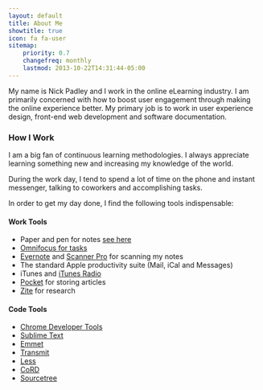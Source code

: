 ```yaml
---
layout: default
title: About Me
showtitle: true
icon: fa fa-user
sitemap:
    priority: 0.7
    changefreq: monthly
    lastmod: 2013-10-22T14:31:44-05:00
---
```


My name is Nick Padley and I work in the online eLearning industry. I am primarily concerned with how to boost user engagement through making the online experience better. My primary job is to work in user experience design, front-end web development and software documentation.

### How I Work

I am a big fan of continuous learning methodologies. I always appreciate learning something new and increasing my knowledge of the world.

During the work day, I tend to spend a lot of time on the phone and instant messenger, talking to coworkers and accomplishing tasks. 

In order to get my day done, I find the following tools indispensable:

#### Work Tools

* Paper and pen for notes [see here][notes]
* [Omnifocus for tasks][omnifocus]
* [Evernote] and [Scanner Pro][spro] for scanning my notes
* The standard Apple productivity suite (Mail, iCal and Messages)
* iTunes and [iTunes Radio][itunes]
* [Pocket] for storing articles
* [Zite] for research

#### Code Tools
* [Chrome Developer Tools](https://developers.google.com/chrome-developer-tools/)
* [Sublime Text](http://www.sublimetext.com/)
* [Emmet](http://docs.emmet.io/)
* [Transmit](http://panic.com/transmit/)
* [Less](http://www.lesscss.org)
* [CoRD](http://cord.sourceforge.net/)
* [Sourcetree](http://www.sourcetreeapp.com/)


[cd2]: http://www.cd2learning.com "Content Beyond Limitations"
[notes]: http://www.tigerpens.co.uk/blog/handwriting-vs-technology-6-reasons-why-taking-notes-by-hand-still-wins/ "Taking Notes By Hand"
[omnifocus]: http://www.omnigroup.com/products/omnifocus/ "Omnifocus"
[evernote]: http://evernote.com
[itunes]: http://www.apple.com/itunes/itunes-radio/
[pocket]: http://getpocket.com/
[zite]: http://www.zite.com/
[spro]: http://readdle.com/products/scannerpro/